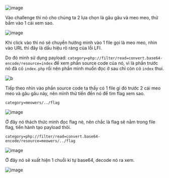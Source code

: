 ![image](https://github.com/elliSzAt/Writeup-BuuCTF/assets/125866921/86dccf8f-cbba-4563-8f58-68be1f781082)

Vào challenge thì nó cho chúng ta 2 lựa chọn là gâu gâu và meo meo, thử bấm vào 1 cái xem sao.

![image](https://github.com/elliSzAt/Writeup-BuuCTF/assets/125866921/00a20f69-9a38-41c8-9847-27453d08f8b5)

Khi click vào thì nó sẽ chuyển hướng mình vào 1 file gọi là meo meo, nhìn vào URL thì đây là dấu hiệu rõ ràng của lỗi LFI.

Do đó mình sử dụng payload: ``category=php://filter/read=convert.base64-encode/resource=index`` để xem phần source code của nó, vì là phần trước nó đã có ``index.php`` rồi nên phần mình muốn đọc ở sau chỉ còn có ``index`` thui.

![b](https://github.com/elliSzAt/Writeup-BuuCTF/assets/125866921/09beb752-c188-4bda-b5f8-66ed94baa144)

Tiếp theo nhìn vào phần source code ta thấy có 1 file gì đó trước 2 cái meo meo và gâu gâu này, nên mình thử tiến đến nó để tìm flag xem sao.

``category=meowers/../flag``

![image](https://github.com/elliSzAt/Writeup-BuuCTF/assets/125866921/e14f3f02-7551-4d77-9758-4292a3c74ee5)

Ở đây nó thách thức mình đọc flag nè, nên chắc là flag sẽ nằm trong file flag, tiến hành tạo payload thôi.

``category=php://filter/read=convert.base64-encode/resource=meowers/../flag``

![image](https://github.com/elliSzAt/Writeup-BuuCTF/assets/125866921/66167cd9-f88d-4b80-9401-dddcf7ad0494)

Ở đây nó sẽ xuất hiện 1 chuỗi kí tự base64, decode nó ra xem.

![image](https://github.com/elliSzAt/Writeup-BuuCTF/assets/125866921/c7141060-e61b-405f-bcde-911ac8456518)

